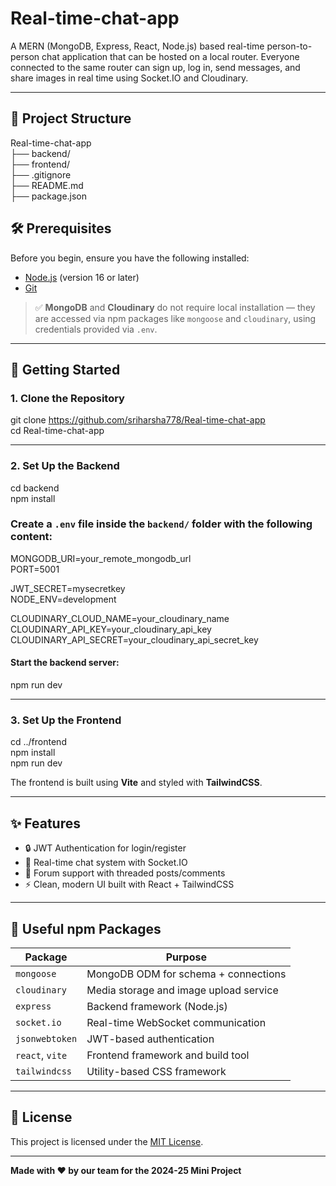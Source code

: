 # Real-time-chat-app

A MERN (MongoDB, Express, React, Node.js) based real-time person-to-person chat application that can be hosted on a local router.
Everyone connected to the same router can sign up, log in, send messages, and share images in real time using Socket.IO and Cloudinary.

---

## 🔧 Project Structure

Real-time-chat-app   
├── backend/  
├── frontend/  
├── .gitignore  
├── README.md  
├── package.json  


## 🛠 Prerequisites

Before you begin, ensure you have the following installed:     

- [Node.js](https://nodejs.org/) (version 16 or later)  
- [Git](https://git-scm.com/)  

> ✅ **MongoDB** and **Cloudinary** do not require local installation — they are accessed via npm packages like `mongoose` and `cloudinary`, using credentials provided via `.env`.

---

## 🚀 Getting Started

### 1. Clone the Repository

git clone https://github.com/sriharsha778/Real-time-chat-app   
cd Real-time-chat-app  

---

### 2. Set Up the Backend

cd backend  
npm install  

### Create a `.env` file inside the `backend/` folder with the following content:  

MONGODB_URI=your_remote_mongodb_url  
PORT=5001    

JWT_SECRET=mysecretkey  
NODE_ENV=development    

CLOUDINARY_CLOUD_NAME=your_cloudinary_name  
CLOUDINARY_API_KEY=your_cloudinary_api_key  
CLOUDINARY_API_SECRET=your_cloudinary_api_secret_key  


#### Start the backend server:  

npm run dev  


---

### 3. Set Up the Frontend

cd ../frontend  
npm install  
npm run dev  

The frontend is built using **Vite** and styled with **TailwindCSS**.  

---

## ✨ Features

- 🔒 JWT Authentication for login/register
- 💬 Real-time chat system with Socket.IO
- 📝 Forum support with threaded posts/comments
- ⚡ Clean, modern UI built with React + TailwindCSS

---


## 🧪 Useful npm Packages

| Package         | Purpose                                |
|------------------|----------------------------------------|
| `mongoose`       | MongoDB ODM for schema + connections  |
| `cloudinary`     | Media storage and image upload service |
| `express`        | Backend framework (Node.js)            |
| `socket.io`      | Real-time WebSocket communication      |
| `jsonwebtoken`   | JWT-based authentication               |
| `react`, `vite`  | Frontend framework and build tool      |
| `tailwindcss`    | Utility-based CSS framework            |

---

## 📜 License

This project is licensed under the [MIT License](https://opensource.org/licenses/MIT).

---


**Made with ❤️ by our team for the 2024-25 Mini Project**
